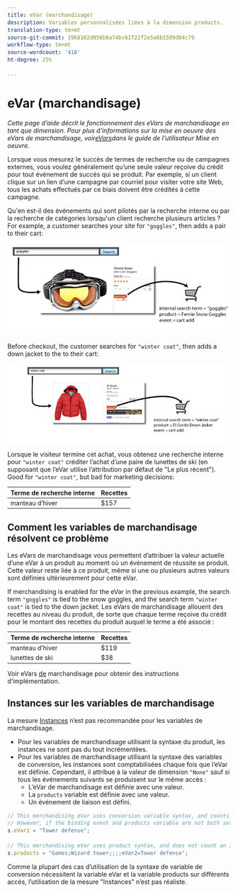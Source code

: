 ```yaml
---
title: eVar (marchandisage)
description: Variables personnalisées liées à la dimension products.
translation-type: tm+mt
source-git-commit: 1968162d856b6a74bc61f22f2e5a6b1599d04c79
workflow-type: tm+mt
source-wordcount: '418'
ht-degree: 25%

---
```



# eVar (marchandisage)

*Cette page d’aide décrit le fonctionnement des eVars de marchandisage en tant que dimension. Pour plus d’informations sur la mise en oeuvre des eVars de marchandisage, voir[eVars](/help/implement/vars/page-vars/evar.md)dans le guide de l’utilisateur Mise en oeuvre.*

Lorsque vous mesurez le succès de termes de recherche ou de campagnes externes, vous voulez généralement qu’une seule valeur reçoive du crédit pour tout événement de succès qui se produit. Par exemple, si un client clique sur un lien d’une campagne par courriel pour visiter votre site Web, tous les achats effectués par ce biais doivent être crédités à cette campagne.

Qu&#39;en est-il des événements qui sont pilotés par la recherche interne ou par la recherche de catégories lorsqu&#39;un client recherche plusieurs articles ? For example, a customer searches your site for `"goggles"`, then adds a pair to their cart:

![Exemple de lunettes](assets/merch-example-goggles.png)

Before checkout, the customer searches for `"winter coat"`, then adds a down jacket to the to their cart:

![Exemple de manteau](assets/merch-example-coat.png)

Lorsque le visiteur termine cet achat, vous obtenez une recherche interne pour `"winter coat"` créditer l’achat d’une paire de lunettes de ski (en supposant que l’eVar utilise l’attribution par défaut de &quot;Le plus récent&quot;). Good for `"winter coat"`, but bad for marketing decisions:

| Terme de recherche interne | Recettes |
|---|---|
| manteau d’hiver | $157 |

## Comment les variables de marchandisage résolvent ce problème

Les eVars de marchandisage vous permettent d’attribuer la valeur actuelle d’une eVar à un produit au moment où un événement de réussite se produit. Cette valeur reste liée à ce produit, même si une ou plusieurs autres valeurs sont définies ultérieurement pour cette eVar.

If merchandising is enabled for the eVar in the previous example, the search term `"goggles"` is tied to the snow goggles, and the search term `"winter coat"` is tied to the down jacket. Les eVars de marchandisage allouent des recettes au niveau du produit, de sorte que chaque terme reçoive du crédit pour le montant des recettes du produit auquel le terme a été associé :

| Terme de recherche interne | Recettes |
|---|---|
| manteau d’hiver | $119 |
| lunettes de ski | $38 |

Voir eVars [de](/help/implement/vars/page-vars/evar-merchandising.md) marchandisage pour obtenir des instructions d’implémentation.

## Instances sur les variables de marchandisage

La mesure [Instances](../metrics/instances.md) n’est pas recommandée pour les variables de marchandisage.

* Pour les variables de marchandisage utilisant la syntaxe du produit, les instances ne sont pas du tout incrémentées.
* Pour les variables de marchandisage utilisant la syntaxe des variables de conversion, les instances sont comptabilisées chaque fois que l’eVar est définie. Cependant, il attribue à la valeur de dimension `"None"` sauf si tous les événements suivants se produisent sur le même accès :
   * L’eVar de marchandisage est définie avec une valeur.
   * La `products` variable est définie avec une valeur.
   * Un événement de liaison est défini.

```js
// This merchandising eVar uses conversion variable syntax, and counts an instance.
// However, if the binding event and products variable are not both set, the instance attributes to "None".
s.eVar1 = "Tower defense";

// This merchandising eVar uses product syntax, and does not count an instance.
s.products = "Games;Wizard tower;;;;eVar2=Tower defense";
```

Comme la plupart des cas d’utilisation de la syntaxe de variable de conversion nécessitent la variable eVar et la variable products sur différents accès, l’utilisation de la mesure &quot;Instances&quot; n’est pas réaliste.
